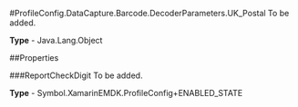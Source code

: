#ProfileConfig.DataCapture.Barcode.DecoderParameters.UK_Postal
To be added.

**Type** - Java.Lang.Object

##Properties

###ReportCheckDigit
To be added.

**Type** - Symbol.XamarinEMDK.ProfileConfig+ENABLED_STATE


